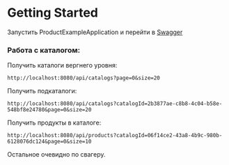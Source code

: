 # Getting Started

Запустить ProductExampleApplication и перейти в [Swagger](http://localhost:8080/swagger-ui.html)

### Работа с каталогом:

Получить каталоги вергнего уровня:

``
http://localhost:8080/api/catalogs?page=0&size=20
``

Получить подкаталоги:

``
http://localhost:8080/api/catalogs?catalogId=2b3877ae-c8b8-4c04-b58e-548bf8e24780&page=0&size=20
``

Получить продукты в каталоге:

``
http://localhost:8080/api/products?catalogId=06f14ce2-43a8-4b9c-980b-6128076dc124&page=0&size=10
``

 Остальное очевидно по свагеру. 